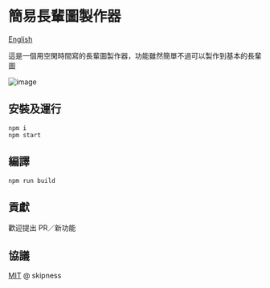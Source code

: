 # 簡易長輩圖製作器

[English](https://github.com/skipness/eldmeme/blob/master/README.en.md)

這是一個用空閑時間寫的長輩圖製作器，功能雖然簡單不過可以製作到基本的長輩圖

![image](https://user-images.githubusercontent.com/8035517/70292380-168fe700-1819-11ea-9a79-83f41f97b2e8.png)

## 安裝及運行

```console
npm i
npm start
```

## 編譯

```console
npm run build
```

## 貢獻

歡迎提出 PR／新功能


## 協議

[MIT](https://github.com/skipness/eldmeme/blob/master/LICENSE) @ skipness
